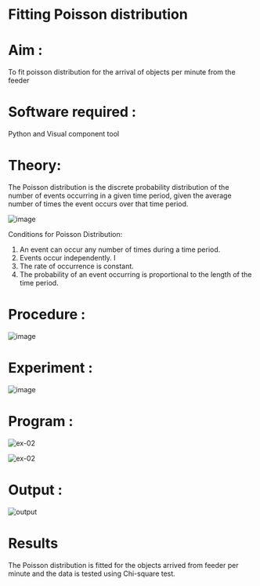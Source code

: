 # Fitting Poisson  distribution
# Aim : 

To fit poisson distribution for the arrival of objects per minute from the feeder

# Software required :  

Python and Visual component tool

# Theory:

The Poisson distribution is the discrete probability distribution of the number of events occurring in a given time period, given the average number of times the event occurs over that time period.

![image](https://user-images.githubusercontent.com/104613195/166248326-fd042076-8b0b-40c4-8b11-1d8e8fcb74db.png)

 Conditions for Poisson Distribution:

1. An event can occur any number of times during a time period.
2. Events occur independently. I
3. The rate of occurrence is constant.
4. The probability of an event occurring is proportional to the length of the time period. 
 
# Procedure :

![image](https://user-images.githubusercontent.com/104613195/166251988-d0c53205-6080-4f7b-ae4c-398178586637.png)

# Experiment :

![image](https://user-images.githubusercontent.com/103921593/230282876-f4a5afbf-cac1-4648-a1b0-c78840638a8e.png)

# Program :
![ex-02](https://github.com/user-attachments/assets/885fcfdb-06da-4655-9089-2c87500f4f76)


 ![ex-02](https://github.com/user-attachments/assets/0114e3bd-56f0-49dd-a67b-237f3b44813d)


# Output : 

![output](https://github.com/user-attachments/assets/3d647790-2443-40aa-a4d5-5da68d295ff9)


# Results

The Poisson distribution is fitted for the objects arrived from feeder per minute and the data is tested using Chi-square test. 
 
